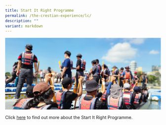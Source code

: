 ```yaml
---
title: Start It Right Programme
permalink: /the-crestian-experience/lc/
description: ""
variant: markdown
---
```

![](/images/Header%20Picture%20Google%20Sites/Level_camp.jpg)

Click [here](https://sites.google.com/moe.edu.sg/prcss-start-it-right-programme) to find out more about the Start It Right Programme.